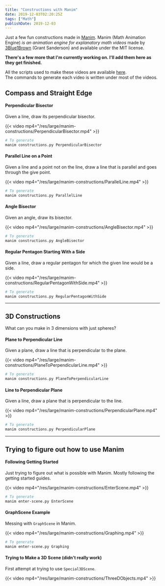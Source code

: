 ```yaml
---
title: "Constructions with Manim"
date: 2019-12-03T02:20:25Z
tags: ["Math"]
publishDate: 2019-12-03
---
```


Just a few fun constructions made in [Manim](https://github.com/3b1b/manim). Manim (Math Animation Engine) <cite href="https://github.com/3b1b/manim">is an animation engine for explanatory math videos</cite> made by [3Blue1Brown](https://www.3blue1brown.com) (Grant Sanderson) and available under the MIT license.

<!--more-->

**There's a few more that I'm currently working on. I'll add them here as they get finished.**

All the scripts used to make these videos are available [here](https://git.garykim.dev/gary-kim/trying-manim).  
The commands to generate each video is written under most of the videos.

## Compass and Straight Edge

#### Perpendicular Bisector

Given a line, draw its perpendicular bisector.

{{< video mp4="/res/large/manim-constructions/PerpendicularBisector.mp4" >}}
```bash
# To generate
manim constructions.py PerpendicularBisector
```

#### Parallel Line on a Point

Given a line and a point not on the line, draw a line that is parallel and goes through the give point.

{{< video mp4="/res/large/manim-constructions/ParallelLine.mp4" >}}

```bash
# To generate
manim constructions.py ParallelLine
```

#### Angle Bisector

Given an angle, draw its bisector.

{{< video mp4="/res/large/manim-constructions/AngleBisector.mp4" >}}

```bash
# To generate
manim constructions.py AngleBisector
```

#### Regular Pentagon Starting With a Side

Given a line, draw a regular pentagon for which the given line would be a side.

{{< video mp4="/res/large/manim-constructions/RegularPentagonWithSide.mp4" >}}

```bash
# To generate
manim constructions.py RegularPentagonWithSide
```

---
## 3D Constructions

What can you make in 3 dimensions with just spheres? 

#### Plane to Perpendicular Line

Given a plane, draw a line that is perpendicular to the plane.

{{< video mp4="/res/large/manim-constructions/PlaneToPerpendicularLine.mp4" >}}

```bash
# To generate
manim constructions.py PlaneToPerpendicularLine
```

#### Line to Perpendicular Plane

Given a line, draw a plane that is perpendicular to the line.

{{< video mp4="/res/large/manim-constructions/PerpendicularPlane.mp4" >}}

```bash
# To generate
manim constructions.py PerpendicularPlane
```

---
## Trying to figure out how to use Manim

#### Following Getting Started

Just trying to figure out what is possible with Manim. Mostly following the getting started guides.

{{< video mp4="/res/large/manim-constructions/EnterScene.mp4" >}}

```bash
# To generate
manim enter-scene.py EnterScene
```

#### GraphScene Example

Messing with `GraphScene` in Manim.

{{< video mp4="/res/large/manim-constructions/Graphing.mp4" >}}

```bash
# To generate
manim enter-scene.py Graphing
```

#### Trying to Make a 3D Scene (didn't really work)

First attempt at trying to use `Special3DScene`.

{{< video mp4="/res/large/manim-constructions/ThreeDObjects.mp4" >}}
